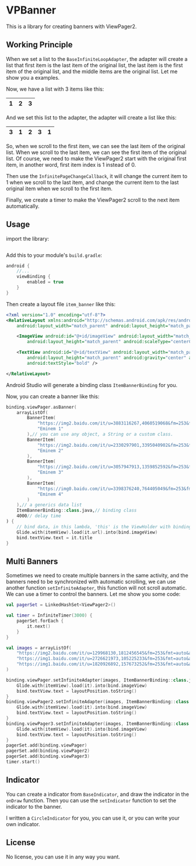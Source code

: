 # VPBanner

This is a library for creating banners with ViewPager2.

## Working Principle

When we set a list to the `BaseInfiniteLoopAdapter`, the adapter will create a list that first item
is
the last item of the original list, the last item is the first item of the original list, and the
middle items are the original list. Let me show you a examples.

Now, we have a list with 3 items like this:

| 1 | 2 | 3 |
|-|-|-|

And we set this list to the adapter, the adapter will create a list like this:

| 3 | 1 | 2 | 3 | 1 |
|-|-|-|-|-|

So, when we scroll to the first item, we can see the last item of the original list. When we scroll
to the last item, we can see the first item of the original list. Of course, we need to make the
ViewPager2 start with the original first item, in another word, first item index is 1 instead of 0.

Then use the `InfinitePageChangeCallback`, it will change the current item to 1 when we scroll to
the last item, and change the current item to the last original item when we scroll to the first
item.

Finally, we create a timer to make the ViewPager2 scroll to the next item automatically.

## Usage

import the library:

```groovy

```

Add this to your module's `build.gradle`:

```groovy
android {
    //...
    viewBinding {
        enabled = true
    }
}
```

Then create a layout file `item_banner` like this:

```xml
<?xml version="1.0" encoding="utf-8"?>
<RelativeLayout xmlns:android="http://schemas.android.com/apk/res/android"
    android:layout_width="match_parent" android:layout_height="match_parent">

    <ImageView android:id="@+id/imageView" android:layout_width="match_parent"
        android:layout_height="match_parent" android:scaleType="centerCrop" />

    <TextView android:id="@+id/textView" android:layout_width="match_parent"
        android:layout_height="match_parent" android:gravity="center" android:textSize="40sp"
        android:textStyle="bold" />

</RelativeLayout>
```

Android Studio will generate a binding class `ItemBannerBinding` for you.

Now, you can create a banner like this:

```kotlin
binding.viewPager.asBanner(
    arrayListOf(
        BannerItem(
            "https://img2.baidu.com/it/u=3883116267,4060519068&fm=253&fmt=auto&app=138&f=GIF?w=500&h=273",
            "Eminem 1"
        ),// you can use any object, a String or a custom class.
        BannerItem(
            "https://img2.baidu.com/it/u=2330297901,3395040902&fm=253&fmt=auto&app=138&f=JPEG?w=800&h=500",
            "Eminem 2"
        ),
        BannerItem(
            "https://img2.baidu.com/it/u=3057947913,1359852592&fm=253&fmt=auto&app=138&f=JPEG?w=865&h=500",
            "Eminem 3"
        ),
        BannerItem(
            "https://img0.baidu.com/it/u=3398376240,764405049&fm=253&fmt=auto&app=120&f=JPEG?w=799&h=500",
            "Eminem 4"
        )
    ),// a generics data list
    ItemBannerBinding::class.java,// binding class
    4000// delay time
) {
    // bind data, in this lambda, 'this' is the ViewHolder with binding class, 'it' is a item of the data list.
    Glide.with(itemView).load(it.url).into(bind.imageView)
    bind.textView.text = it.title
}
```

## Multi Banners

Sometimes we need to create multiple banners in the same activity, and the banners need to be
synchronized
with automatic scrolling, we can use another function `setInfiniteAdapter`, this function will not
scroll automatic. We can use a timer to control the banners. Let me show you some code:

```kotlin
val pagerSet = LinkedHashSet<ViewPager2>()

val timer = InfiniteTimer(3000) {
    pagerSet.forEach {
        it.next()
    }
}

val images = arrayListOf(
    "https://img2.baidu.com/it/u=129968130,1812456545&fm=253&fmt=auto&app=138&f=JPEG?w=500&h=497",
    "https://img1.baidu.com/it/u=2726621973,105225233&fm=253&fmt=auto&app=138&f=JPEG?w=400&h=400",
    "https://img1.baidu.com/it/u=1820926892,157673252&fm=253&fmt=auto&app=138&f=JPEG?w=500&h=574"
)

binding.viewPager.setInfiniteAdapter(images, ItemBannerBinding::class.java) {
    Glide.with(itemView).load(it).into(bind.imageView)
    bind.textView.text = layoutPosition.toString()
}
binding.viewPager2.setInfiniteAdapter(images, ItemBannerBinding::class.java) {
    Glide.with(itemView).load(it).into(bind.imageView)
    bind.textView.text = layoutPosition.toString()
}
binding.viewPager3.setInfiniteAdapter(images, ItemBannerBinding::class.java) {
    Glide.with(itemView).load(it).into(bind.imageView)
    bind.textView.text = layoutPosition.toString()
}
pagerSet.add(binding.viewPager)
pagerSet.add(binding.viewPager2)
pagerSet.add(binding.viewPager3)
timer.start()
```

## Indicator

You can create a indicator from `BaseIndicator`, and draw the indicator in the `onDraw` function.
Then you can use the `setIndicator` function to set the indicator to the banner.

I written a `CircleIndicator` for you, you can use it, or you can write your own indicator.

## License

No license, you can use it in any way you want.
